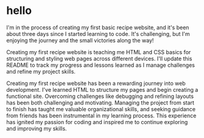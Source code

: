 # hello

I'm in the process of creating my first basic recipe website, and it's been about three days since I started learning to code. It's challenging, but I'm enjoying the journey and the small victories along the way!


Creating my first recipe website is teaching me HTML and CSS basics for structuring and styling web pages across different devices. I'll update this README to track my progress and lessons learned as I manage challenges and refine my project skills.

Creating my first recipe website has been a rewarding journey into web development. I've learned HTML to structure my pages and begin creating a functional site. Overcoming challenges like debugging and refining layouts has been both challenging and motivating. Managing the project from start to finish has taught me valuable organizational skills, and seeking guidance from friends has been instrumental in my learning process. This experience has ignited my passion for coding and inspired me to continue exploring and improving my skills.







